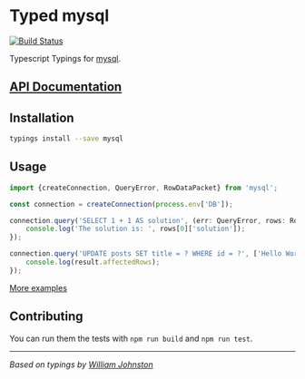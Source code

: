 # Typed mysql
[![Build Status](https://travis-ci.org/types/npm-mysql.svg?branch=master)](https://travis-ci.org/types/npm-mysql)

Typescript Typings for [mysql](https://www.npmjs.com/package/mysql).

## [API Documentation](http://typed-mysql-js.surge.sh)

## Installation
```sh
typings install --save mysql
```

## Usage

```ts
import {createConnection, QueryError, RowDataPacket} from 'mysql';

const connection = createConnection(process.env['DB']);

connection.query('SELECT 1 + 1 AS solution', (err: QueryError, rows: RowDataPacket[]) => {
    console.log('The solution is: ', rows[0]['solution']);
});

connection.query('UPDATE posts SET title = ? WHERE id = ?', ['Hello World', 1], (err: mysql.QueryError, result: mysql.OkPacket) => {
    console.log(result.affectedRows);
});
```

[More examples](./test)


## Contributing
You can run them the tests with `npm run build` and `npm run test`.

--------------------------------

_Based on typings by [William Johnston](https://github.com/wjohnsto)_
